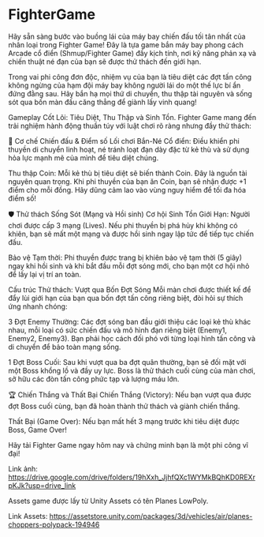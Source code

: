# FighterGame
Hãy sẵn sàng bước vào buồng lái của máy bay chiến đấu tối tân nhất của nhân loại trong Fighter Game! Đây là tựa game bắn máy bay phong cách Arcade cổ điển (Shmup/Fighter Game) đầy kịch tính, nơi kỹ năng phản xạ và chiến thuật né đạn của bạn sẽ được thử thách đến giới hạn.

Trong vai phi công đơn độc, nhiệm vụ của bạn là tiêu diệt các đợt tấn công không ngừng của hạm đội máy bay không người lái do một thế lực bí ẩn đứng đằng sau. Hãy bắn hạ mọi thứ di chuyển, thu thập tài nguyên và sống sót qua bốn màn đấu căng thẳng để giành lấy vinh quang!

Gameplay Cốt Lõi: Tiêu Diệt, Thu Thập và Sinh Tồn.
Fighter Game mang đến trải nghiệm hành động thuần túy với luật chơi rõ ràng nhưng đầy thử thách:

🚀 Cơ chế Chiến đấu & Điểm số
Lối chơi Bắn-Né Cổ điển: Điều khiển phi thuyền di chuyển linh hoạt, né tránh loạt đạn dày đặc từ kẻ thù và sử dụng hỏa lực mạnh mẽ của mình để tiêu diệt chúng.

Thu thập Coin: Mỗi kẻ thù bị tiêu diệt sẽ biến thành Coin. Đây là nguồn tài nguyên quan trọng. Khi phi thuyền của bạn ăn Coin, bạn sẽ nhận được +1 điểm cho mỗi đồng. Hãy dũng cảm lao vào vùng nguy hiểm để tối đa hóa điểm số!

🛡️ Thử thách Sống Sót (Mạng và Hồi sinh)
Cơ hội Sinh Tồn Giới Hạn: Người chơi được cấp 3 mạng (Lives). Nếu phi thuyền bị phá hủy khi không có khiên, bạn sẽ mất một mạng và được hồi sinh ngay lập tức để tiếp tục chiến đấu.

Bảo vệ Tạm thời: Phi thuyền được trang bị khiên bảo vệ tạm thời (5 giây) ngay khi hồi sinh và khi bắt đầu mỗi đợt sóng mới, cho bạn một cơ hội nhỏ để lấy lại vị trí an toàn.

Cấu trúc Thử thách: Vượt qua Bốn Đợt Sóng
Mỗi màn chơi được thiết kế để đẩy lùi giới hạn của bạn qua bốn đợt tấn công riêng biệt, đòi hỏi sự thích ứng nhanh chóng:

3 Đợt Enemy Thường: Các đợt sóng ban đầu giới thiệu các loại kẻ thù khác nhau, mỗi loại có sức chiến đấu và mô hình đạn riêng biệt (Enemy1, Enemy2, Enemy3). Bạn phải học cách đối phó với từng loại hình tấn công và di chuyển để bảo toàn mạng sống.

1 Đợt Boss Cuối: Sau khi vượt qua ba đợt quân thường, bạn sẽ đối mặt với một Boss khổng lồ và đầy uy lực. Boss là thử thách cuối cùng của màn chơi, sở hữu các đòn tấn công phức tạp và lượng máu lớn.

🏆 Chiến Thắng và Thất Bại
Chiến Thắng (Victory): Nếu bạn vượt qua được đợt Boss cuối cùng, bạn đã hoàn thành thử thách và giành chiến thắng.

Thất Bại (Game Over): Nếu bạn mất hết 3 mạng trước khi tiêu diệt được Boss, Game Over!

Hãy tải Fighter Game ngay hôm nay và chứng minh bạn là một phi công vĩ đại!

Link ảnh: https://drive.google.com/drive/folders/19hXxh_JjhfQXc1WYMkBQhKD0REXrpKJk?usp=drive_link

Assets game được lấy từ Unity Assets có tên Planes LowPoly.

Link Assets: https://assetstore.unity.com/packages/3d/vehicles/air/planes-choppers-polypack-194946

